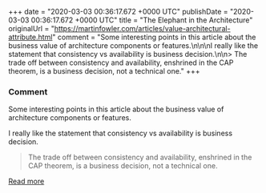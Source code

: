 
+++
date = "2020-03-03 00:36:17.672 +0000 UTC"
publishDate = "2020-03-03 00:36:17.672 +0000 UTC"
title = "The Elephant in the Architecture"
originalUrl = "https://martinfowler.com/articles/value-architectural-attribute.html"
comment = "Some interesting points in this article about the business value of architecture components or features.\n\n\nI really like the statement that consistency vs availability is business decision.\n\n> The trade off between consistency and availability, enshrined in the CAP theorem, is a business decision, not a technical one."
+++

### Comment

Some interesting points in this article about the business value of architecture components or features.


I really like the statement that consistency vs availability is business decision.

> The trade off between consistency and availability, enshrined in the CAP theorem, is a business decision, not a technical one.

[Read more](https://martinfowler.com/articles/value-architectural-attribute.html)
